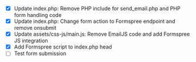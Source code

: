 - [x] Update index.php: Remove PHP include for send_email.php and PHP form handling code
- [x] Update index.php: Change form action to Formspree endpoint and remove onsubmit
- [x] Update assets/css-js/main.js: Remove EmailJS code and add Formspree JS integration
- [x] Add Formspree script to index.php head
- [ ] Test form submission
